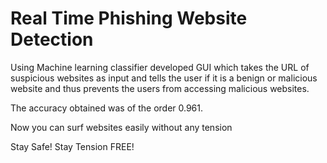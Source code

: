 # Real Time Phishing Website Detection

Using Machine learning classifier developed GUI which takes the URL of suspicious websites as input and tells the user if it is a benign or malicious website and thus prevents the users from accessing malicious websites.

The accuracy obtained was of the order 0.961.

Now you can surf websites easily without any tension

Stay Safe! Stay Tension FREE!
